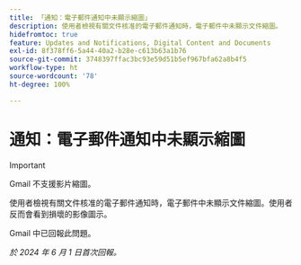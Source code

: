 ```yaml
---
title: 「通知：電子郵件通知中未顯示縮圖」
description: 使用者檢視有關文件核准的電子郵件通知時，電子郵件中未顯示文件縮圖。
hidefromtoc: true
feature: Updates and Notifications, Digital Content and Documents
exl-id: 8f378ff6-5a44-40a2-b28e-c613b63a1b76
source-git-commit: 3748397ffac3bc93e59d51b5ef967bfa62a8b4f5
workflow-type: ht
source-wordcount: '78'
ht-degree: 100%

---
```


# 通知：電子郵件通知中未顯示縮圖

<!-- 
>[!NOTE]
>
>This issue was fixed on July 29, 2024.

-->

>[!IMPORTANT]
>
>Gmail 不支援影片縮圖。

使用者檢視有關文件核准的電子郵件通知時，電子郵件中未顯示文件縮圖。使用者反而會看到損壞的影像圖示。

Gmail 中已回報此問題。

_於 2024 年 6 月 1 日首次回報。_
